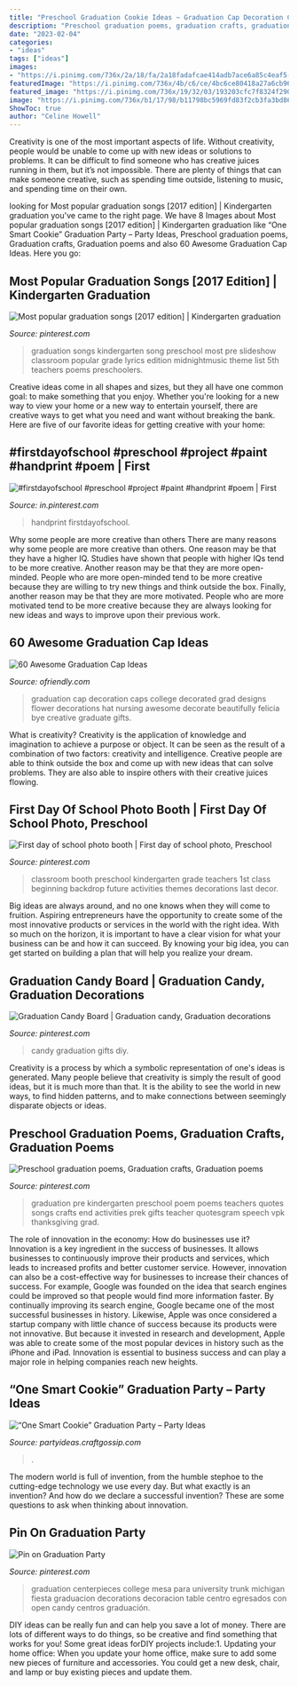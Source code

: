```yaml
---
title: "Preschool Graduation Cookie Ideas ~ Graduation Cap Decoration Caps College Decorated Grad Designs Flower Decorations Hat Nursing Awesome Decorate Beautifully Felicia Bye Creative Graduate Gifts"
description: "Preschool graduation poems, graduation crafts, graduation poems"
date: "2023-02-04"
categories:
- "ideas"
tags: ["ideas"]
images:
- "https://i.pinimg.com/736x/2a/18/fa/2a18fadafcae414adb7ace6a85c4eaf5--college-graduation-graduation-parties.jpg"
featuredImage: "https://i.pinimg.com/736x/4b/c6/ce/4bc6ce80418a27a6cb9676719bd97491--pre-kindergarten-pre-k-graduation-teacher-gifts.jpg"
featured_image: "https://i.pinimg.com/736x/19/32/03/193203cfc7f8324f2904c24c9d6bfb64.jpg"
image: "https://i.pinimg.com/736x/b1/17/98/b11798bc5969fd83f2cb3fa3bd862a5f.jpg"
ShowToc: true
author: "Celine Howell"
---
```



Creativity is one of the most important aspects of life. Without creativity, people would be unable to come up with new ideas or solutions to problems. It can be difficult to find someone who has creative juices running in them, but it’s not impossible. There are plenty of things that can make someone creative, such as spending time outside, listening to music, and spending time on their own.

	

		
looking for Most popular graduation songs [2017 edition] | Kindergarten graduation you've came to the right page. We have 8 Images about Most popular graduation songs [2017 edition] | Kindergarten graduation like “One Smart Cookie” Graduation Party – Party Ideas, Preschool graduation poems, Graduation crafts, Graduation poems and also 60 Awesome Graduation Cap Ideas. Here you go:
		
    
## Most Popular Graduation Songs [2017 Edition] | Kindergarten Graduation

<img loading=lazy src="https://i.pinimg.com/736x/17/70/c5/1770c545789a6495dad3434bf02f0a45.jpg" onerror="this.onerror=null;this.src='https://tse1.mm.bing.net/th?id=OIP.gObDfe7LkalAXrmO7qjBgAAAAA&amp;pid=15.1';" alt="Most popular graduation songs [2017 edition] | Kindergarten graduation">

_Source: pinterest.com_

>graduation songs kindergarten song preschool most pre slideshow classroom popular grade lyrics edition midnightmusic theme list 5th teachers poems preschoolers. 

	

Creative ideas come in all shapes and sizes, but they all have one common goal: to make something that you enjoy. Whether you're looking for a new way to view your home or a new way to entertain yourself, there are creative ways to get what you need and want without breaking the bank. Here are five of our favorite ideas for getting creative with your home: 

    
## #firstdayofschool #preschool #project #paint #handprint #poem | First

<img loading=lazy src="https://i.pinimg.com/736x/4e/13/1a/4e131a7caf25c350836b76482e95937a--handprint-poem-preschool-projects.jpg" onerror="this.onerror=null;this.src='https://tse4.mm.bing.net/th?id=OIP.TVpIdvSO2bYazlVslNqhhAHaJ4&amp;pid=15.1';" alt="#firstdayofschool #preschool #project #paint #handprint #poem | First">

_Source: in.pinterest.com_

>handprint firstdayofschool. 

	

Why some people are more creative than others
There are many reasons why some people are more creative than others. One reason may be that they have a higher IQ. Studies have shown that people with higher IQs tend to be more creative. Another reason may be that they are more open-minded. People who are more open-minded tend to be more creative because they are willing to try new things and think outside the box. Finally, another reason may be that they are more motivated. People who are more motivated tend to be more creative because they are always looking for new ideas and ways to improve upon their previous work.

    
## 60 Awesome Graduation Cap Ideas

<img loading=lazy src="http://ofriendly.com/wp-content/uploads/2016/11/graduation-caps/57-graduation-cap-ideas.jpg" onerror="this.onerror=null;this.src='https://tse3.mm.bing.net/th?id=OIP.M0JN7gzmeKe1RqlH7JM3vgHaIq&amp;pid=15.1';" alt="60 Awesome Graduation Cap Ideas">

_Source: ofriendly.com_

>graduation cap decoration caps college decorated grad designs flower decorations hat nursing awesome decorate beautifully felicia bye creative graduate gifts. 

	

What is creativity?
Creativity is the application of knowledge and imagination to achieve a purpose or object. It can be seen as the result of a combination of two factors: creativity and intelligence. Creative people are able to think outside the box and come up with new ideas that can solve problems. They are also able to inspire others with their creative juices flowing.

    
## First Day Of School Photo Booth | First Day Of School Photo, Preschool

<img loading=lazy src="https://i.pinimg.com/736x/b1/17/98/b11798bc5969fd83f2cb3fa3bd862a5f.jpg" onerror="this.onerror=null;this.src='https://tse3.mm.bing.net/th?id=OIP.fWawXD94mGfI332Rcc-TgAHaJ3&amp;pid=15.1';" alt="First day of school photo booth | First day of school photo, Preschool">

_Source: pinterest.com_

>classroom booth preschool kindergarten grade teachers 1st class beginning backdrop future activities themes decorations last decor. 

	

Big ideas are always around, and no one knows when they will come to fruition. Aspiring entrepreneurs have the opportunity to create some of the most innovative products or services in the world with the right idea. With so much on the horizon, it is important to have a clear vision for what your business can be and how it can succeed. By knowing your big idea, you can get started on building a plan that will help you realize your dream.

    
## Graduation Candy Board | Graduation Candy, Graduation Decorations

<img loading=lazy src="https://i.pinimg.com/736x/19/32/03/193203cfc7f8324f2904c24c9d6bfb64.jpg" onerror="this.onerror=null;this.src='https://tse1.mm.bing.net/th?id=OIP.J87QRg0CVkUTBTYXKuh6WAHaJ3&amp;pid=15.1';" alt="Graduation Candy Board | Graduation candy, Graduation decorations">

_Source: pinterest.com_

>candy graduation gifts diy. 

	

Creativity is a process by which a symbolic representation of one's ideas is generated. Many people believe that creativity is simply the result of good ideas, but it is much more than that. It is the ability to see the world in new ways, to find hidden patterns, and to make connections between seemingly disparate objects or ideas.

    
## Preschool Graduation Poems, Graduation Crafts, Graduation Poems

<img loading=lazy src="https://i.pinimg.com/736x/4b/c6/ce/4bc6ce80418a27a6cb9676719bd97491--pre-kindergarten-pre-k-graduation-teacher-gifts.jpg" onerror="this.onerror=null;this.src='https://tse4.mm.bing.net/th?id=OIP.6A8WeaKWWOBdEDebt8Rl8QHaJ3&amp;pid=15.1';" alt="Preschool graduation poems, Graduation crafts, Graduation poems">

_Source: pinterest.com_

>graduation pre kindergarten preschool poem poems teachers quotes songs crafts end activities prek gifts teacher quotesgram speech vpk thanksgiving grad. 

	

The role of innovation in the economy: How do businesses use it?
Innovation is a key ingredient in the success of businesses. It allows businesses to continuously improve their products and services, which leads to increased profits and better customer service. However, innovation can also be a cost-effective way for businesses to increase their chances of success. For example, Google was founded on the idea that search engines could be improved so that people would find more information faster. By continually improving its search engine, Google became one of the most successful businesses in history. Likewise, Apple was once considered a startup company with little chance of success because its products were not innovative. But because it invested in research and development, Apple was able to create some of the most popular devices in history such as the iPhone and iPad. Innovation is essential to business success and can play a major role in helping companies reach new heights.

    
## “One Smart Cookie” Graduation Party – Party Ideas

<img loading=lazy src="https://i2.wp.com/partyideas.craftgossip.com/files/2015/04/IMG_3991-copy.jpg?fit=600%2C901&amp;ssl=1" onerror="this.onerror=null;this.src='https://tse3.mm.bing.net/th?id=OIP.3K2vxMUmigBaiz9Lj-ifZAHaLH&amp;pid=15.1';" alt="“One Smart Cookie” Graduation Party – Party Ideas">

_Source: partyideas.craftgossip.com_

>. 

	

The modern world is full of invention, from the humble stephoe to the cutting-edge technology we use every day. But what exactly is an invention? And how do we declare a successful invention? These are some questions to ask when thinking about innovation.

    
## Pin On Graduation Party

<img loading=lazy src="https://i.pinimg.com/736x/2a/18/fa/2a18fadafcae414adb7ace6a85c4eaf5--college-graduation-graduation-parties.jpg" onerror="this.onerror=null;this.src='https://tse2.mm.bing.net/th?id=OIP.6XNuECU57EoBAMb0gWlYbQHaJ4&amp;pid=15.1';" alt="Pin on Graduation Party">

_Source: pinterest.com_

>graduation centerpieces college mesa para university trunk michigan fiesta graduacion decorations decoracion table centro egresados con open candy centros graduación. 

	

DIY ideas can be really fun and can help you save a lot of money. There are lots of different ways to do things, so be creative and find something that works for you! Some great ideas forDIY projects include:1. Updating your home office: When you update your home office, make sure to add some new pieces of furniture and accessories. You could get a new desk, chair, and lamp or buy existing pieces and update them.
